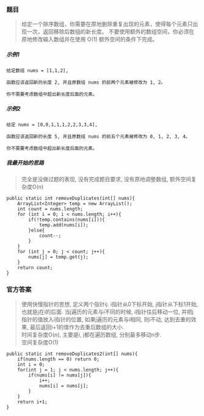 ### 题目
> 给定一个排序数组，你需要在原地删除重复出现的元素，使得每个元素只出现一次，返回移除后数组的新长度。 不要使用额外的数组空间，你必须在原地修改输入数组并在使用 O(1) 额外空间的条件下完成。

##### 示例1
```
给定数组 nums = [1,1,2], 

函数应该返回新的长度 2, 并且原数组 nums 的前两个元素被修改为 1, 2。 

你不需要考虑数组中超出新长度后面的元素。
```

##### 示例2
```
给定 nums = [0,0,1,1,1,2,2,3,3,4],

函数应该返回新的长度 5, 并且原数组 nums 的前五个元素被修改为 0, 1, 2, 3, 4。

你不需要考虑数组中超出新长度后面的元素。
```

##### 我最开始的思路
> 完全是没做过题的表现, 没有完成题目要求, 没有原地调整数组, 额外空间复杂度O(n)

```
public static int removeDuplicates(int[] nums){
    ArrayList<Integer> temp = new ArrayList();
    int count = nums.length;
    for (int i = 0; i < nums.length; i++){
        if(!temp.contains(nums[i])){
            temp.add(nums[i]);
        }else{
            count--;
        }
    }
    for (int j = 0; j < count; j++){
        nums[j] = temp.get(j);
    }
    return count;
}
```

### 官方答案
> 使用快慢指针的思想, 定义两个指针ij. i指针从0下标开始, j指针从下标1开始, 也就是j在i的后面. 当j遍历的元素与i不同的时候, i指针往后移动一位, 并把j指针的值放入i指针的位置, 如果j遍历的元素与i相同, 则i不动, 达到去重的效果, 最后返回i+1的值作为去重后数组的大小.  
时间复杂度O(n), 主要是i, j都在遍历数组, 分别最多移动n步.  
空间复杂度O(1)

```
public static int removeDuplicates2(int[] nums){
    if(nums.length == 0) return 0;
    int i = 0;
    for(int j = 1; j < nums.length; j++){
        if(nums[i] != nums[j]){
            i++;
            nums[i] = nums[j];
        }
    }
    return i+1;
}
```